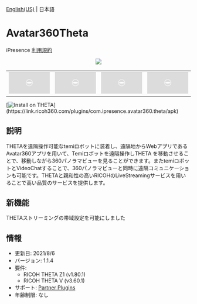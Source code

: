 [English(US)](README.md) | 日本語

# Avatar360Theta

iPresence
[利用規約](https://s3-ap-northeast-1.amazonaws.com/terms.avator.taas.ipre.com/TandCiPresenceEN.html)

<div align="center"><img src="./1.png"><table><tr><td><img src="./2.png"></td><td><img src="./3.png"></td><td><img src="./4.png"></td><td><img src="./5.png"></td></tr></table></div>

[![Install on THETA](https://assets.ricoh360.com/image/upload/v1/front/theta/install-button.svg?)](https://link.ricoh360.com/plugins/com.ipresence.avatar360.theta/apk)

## 説明

<div id="plugin-description">

THETAを遠隔操作可能なtemiロボットに装着し、遠隔地からWebアプリであるAvatar360アプリを用いて、Temiロボットを遠隔操作しTHETA を移動させることで、移動しながら360パノラマビューを見ることができます。またtemiロボットとVideoChatすることで、360パノラマビューと同時に遠隔コミュニケーションも可能です。THETAと親和性の高いRICOHのLiveStreamingサービスを用いることで高い品質のサービスを提供します。

</div>

## 新機能

<div id="plugin-whats-new">

THETAストリーミングの帯域設定を可能にしました

</div>

## 情報

- 更新日: 2021/8/6
- バージョン: 1.1.4
- 要件:
  - RICOH THETA Z1 (v1.80.1)
  - RICOH THETA V (v3.60.1)
- サポート: [Partner Plugins](https://avatar360.web.app/#/)
- 年齢制限: なし
